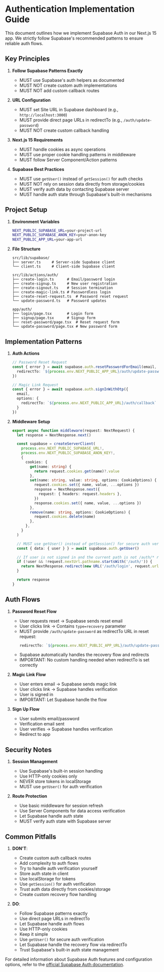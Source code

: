 # Authentication Implementation Guide

This document outlines how we implement Supabase Auth in our Next.js 15 app. We strictly follow Supabase's recommended patterns to ensure reliable auth flows.

## Key Principles

1. **Follow Supabase Patterns Exactly**
   - MUST use Supabase's auth helpers as documented
   - MUST NOT create custom auth implementations
   - MUST NOT add custom callback routes

2. **URL Configuration**
   - MUST set Site URL in Supabase dashboard (e.g., `http://localhost:3000`)
   - MUST provide direct page URLs in redirectTo (e.g., `/auth/update-password`)
   - MUST NOT create custom callback handling

3. **Next.js 15 Requirements**
   - MUST handle cookies as async operations
   - MUST use proper cookie handling patterns in middleware
   - MUST follow Server Component/Action patterns

4. **Supabase Best Practices**
   - MUST use `getUser()` instead of `getSession()` for auth checks
   - MUST NOT rely on session data directly from storage/cookies
   - MUST verify auth data by contacting Supabase server
   - MUST handle auth state through Supabase's built-in mechanisms

## Project Setup

1. **Environment Variables**
   ```bash
   NEXT_PUBLIC_SUPABASE_URL=your-project-url
   NEXT_PUBLIC_SUPABASE_ANON_KEY=your-anon-key
   NEXT_PUBLIC_APP_URL=your-app-url
   ```

2. **File Structure**
   ```
   src/lib/supabase/
   ├── server.ts     # Server-side Supabase client
   └── client.ts     # Client-side Supabase client

   src/lib/actions/auth/
   ├── create-login.ts      # Email/password login
   ├── create-signup.ts     # New user registration
   ├── create-signout.ts    # Session termination
   ├── create-magic-link.ts # Passwordless login
   ├── create-reset-request.ts  # Password reset request
   └── update-password.ts   # Password updates

   app/auth/
   ├── login/page.tsx       # Login form
   ├── signup/page.tsx      # Signup form
   ├── reset-password/page.tsx  # Reset request form
   └── update-password/page.tsx # New password form
   ```

## Implementation Patterns

1. **Auth Actions**
   ```typescript
   // Password Reset Request
   const { error } = await supabase.auth.resetPasswordForEmail(email, {
     redirectTo: `${process.env.NEXT_PUBLIC_APP_URL}/auth/update-password`
   })

   // Magic Link Request
   const { error } = await supabase.auth.signInWithOtp({
     email,
     options: {
       redirectTo: `${process.env.NEXT_PUBLIC_APP_URL}/auth/callback`
     }
   })
   ```

2. **Middleware Setup**
   ```typescript
   export async function middleware(request: NextRequest) {
     let response = NextResponse.next()

     const supabase = createServerClient(
       process.env.NEXT_PUBLIC_SUPABASE_URL!,
       process.env.NEXT_PUBLIC_SUPABASE_ANON_KEY!,
       {
         cookies: {
           get(name: string) {
             return request.cookies.get(name)?.value
           },
           set(name: string, value: string, options: CookieOptions) {
             request.cookies.set({ name, value, ...options })
             response = NextResponse.next({
               request: { headers: request.headers },
             })
             response.cookies.set({ name, value, ...options })
           },
           remove(name: string, options: CookieOptions) {
             request.cookies.delete(name)
           },
         },
       }
     )

     // MUST use getUser() instead of getSession() for secure auth verification
     const { data: { user } } = await supabase.auth.getUser()

     // If user is not signed in and the current path is not /auth/* redirect the user to /auth/login
     if (!user && !request.nextUrl.pathname.startsWith('/auth/')) {
       return NextResponse.redirect(new URL('/auth/login', request.url))
     }

     return response
   }
   ```

## Auth Flows

1. **Password Reset Flow**
   - User requests reset → Supabase sends reset email
   - User clicks link → Contains `type=recovery` parameter
   - MUST provide `/auth/update-password` as redirectTo URL in reset request:
     ```typescript
     redirectTo: `${process.env.NEXT_PUBLIC_APP_URL}/auth/update-password`
     ```
   - Supabase automatically handles the recovery flow and redirects
   - IMPORTANT: No custom handling needed when redirectTo is set correctly

2. **Magic Link Flow**
   - User enters email → Supabase sends magic link
   - User clicks link → Supabase handles verification
   - User is signed in
   - IMPORTANT: Let Supabase handle the flow

3. **Sign Up Flow**
   - User submits email/password
   - Verification email sent
   - User verifies → Supabase handles verification
   - Redirect to app

## Security Notes

1. **Session Management**
   - Use Supabase's built-in session handling
   - Use HTTP-only cookies only
   - NEVER store tokens in localStorage
   - MUST use `getUser()` for auth verification

2. **Route Protection**
   - Use basic middleware for session refresh
   - Use Server Components for data access verification
   - Let Supabase handle auth state
   - MUST verify auth state with Supabase server

## Common Pitfalls

1. **DON'T**:
   - Create custom auth callback routes
   - Add complexity to auth flows
   - Try to handle auth verification yourself
   - Store auth state in client
   - Use localStorage for tokens
   - Use `getSession()` for auth verification
   - Trust auth data directly from cookies/storage
   - Create custom recovery flow handling

2. **DO**:
   - Follow Supabase patterns exactly
   - Use direct page URLs in redirectTo
   - Let Supabase handle auth flows
   - Use HTTP-only cookies
   - Keep it simple
   - Use `getUser()` for secure auth verification
   - Let Supabase handle the recovery flow via redirectTo
   - Trust Supabase's built-in auth state management

For detailed information about Supabase Auth features and configuration options, refer to the [official Supabase Auth documentation](https://supabase.com/docs/guides/auth/server-side/nextjs).